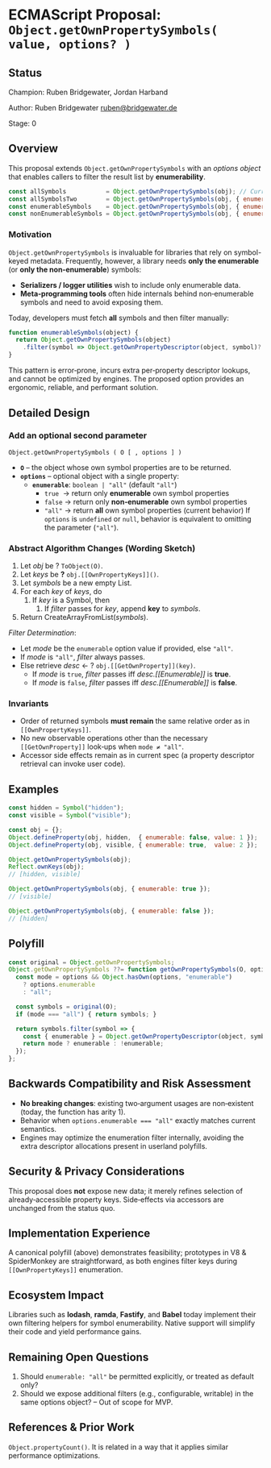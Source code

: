 # ECMAScript Proposal: `Object.getOwnPropertySymbols( value, options? )`

## Status

Champion: Ruben Bridgewater, Jordan Harband

Author: Ruben Bridgewater <ruben@bridgewater.de>

Stage: 0

## Overview

This proposal extends `Object.getOwnPropertySymbols` with an *options object* that enables callers to filter the result list by **enumerability**.

```js
const allSymbols           = Object.getOwnPropertySymbols(obj); // Current behavior (all)
const allSymbolsTwo        = Object.getOwnPropertySymbols(obj, { enumerable: 'all' }); // Current behavior (all)
const enumerableSymbols    = Object.getOwnPropertySymbols(obj, { enumerable: true });
const nonEnumerableSymbols = Object.getOwnPropertySymbols(obj, { enumerable: false });
```

### Motivation

`Object.getOwnPropertySymbols` is invaluable for libraries that rely on symbol-keyed metadata. Frequently, however, a library needs **only the enumerable** (or **only the non‑enumerable**) symbols:

* **Serializers / logger utilities** wish to include only enumerable data.
* **Meta‑programming tools** often hide internals behind non‑enumerable symbols and need to avoid exposing them.

Today, developers must fetch **all** symbols and then filter manually:

```js
function enumerableSymbols(object) {
  return Object.getOwnPropertySymbols(object)
    .filter(symbol => Object.getOwnPropertyDescriptor(object, symbol)?.enumerable);
}
```

This pattern is error‑prone, incurs extra per‑property descriptor lookups, and cannot be optimized by engines. The proposed option provides an ergonomic, reliable, and performant solution.

## Detailed Design

### Add an optional second parameter

```
Object.getOwnPropertySymbols ( O [ , options ] )
```

* **`O`** – the object whose own symbol properties are to be returned.
* **`options`** – optional object with a single property:
  * **`enumerable`**: `boolean | "all"` (default `"all"`)
    * `true`  → return only **enumerable** own symbol properties
    * `false` → return only **non‑enumerable** own symbol properties
    * `"all"` → return **all** own symbol properties (current behavior)
If `options` is `undefined` or `null`, behavior is equivalent to omitting the parameter (`"all"`).

### Abstract Algorithm Changes (Wording Sketch)

1. Let *obj* be ? `ToObject(O)`.
1. Let *keys* be **?** `obj.[[OwnPropertyKeys]]()`.
1. Let *symbols* be a new empty List.
1. For each *key* of *keys*, do
   1. If *key* is a Symbol, then
      1. If *filter* passes for *key*, append **key** to *symbols*.
1. Return CreateArrayFromList(*symbols*).

*Filter Determination*:

* Let *mode* be the `enumerable` option value if provided, else `"all"`.
* If *mode* is `"all"`, *filter* always passes.
* Else retrieve *desc* ← ? `obj.[[GetOwnProperty]](key)`.
  * If *mode* is `true`, *filter* passes iff *desc.\[\[Enumerable]]* is **true**.
  * If *mode* is `false`, *filter* passes iff *desc.\[\[Enumerable]]* is **false**.

### Invariants

* Order of returned symbols **must remain** the same relative order as in `[[OwnPropertyKeys]]`.
* No new observable operations other than the necessary `[[GetOwnProperty]]` look‑ups when `mode ≠ "all"`.
* Accessor side effects remain as in current spec (a property descriptor retrieval can invoke user code).

## Examples

```js
const hidden = Symbol("hidden");
const visible = Symbol("visible");

const obj = {};
Object.defineProperty(obj, hidden,  { enumerable: false, value: 1 });
Object.defineProperty(obj, visible, { enumerable: true,  value: 2 });

Object.getOwnPropertySymbols(obj);
Reflect.ownKeys(obj);
// [hidden, visible]

Object.getOwnPropertySymbols(obj, { enumerable: true });
// [visible]

Object.getOwnPropertySymbols(obj, { enumerable: false });
// [hidden]
```

## Polyfill

```js
const original = Object.getOwnPropertySymbols;
Object.getOwnPropertySymbols ??= function getOwnPropertySymbols(O, options) {
  const mode = options && Object.hasOwn(options, "enumerable")
    ? options.enumerable
    : "all";

  const symbols = original(O);
  if (mode === "all") { return symbols; }

  return symbols.filter(symbol => {
    const { enumerable } = Object.getOwnPropertyDescriptor(object, symbol);
    return mode ? enumerable : !enumerable;
  });
};
```

## Backwards Compatibility and Risk Assessment

* **No breaking changes**: existing two‑argument usages are non‑existent (today, the function has arity 1).
* Behavior when `options.enumerable === "all"` exactly matches current semantics.
* Engines may optimize the enumeration filter internally, avoiding the extra descriptor allocations present in userland polyfills.

## Security & Privacy Considerations

This proposal does **not** expose new data; it merely refines selection of already‑accessible property keys. Side‑effects via accessors are unchanged from the status quo.

## Implementation Experience

A canonical polyfill (above) demonstrates feasibility; prototypes in V8 & SpiderMonkey are straightforward, as both engines filter keys during `[[OwnPropertyKeys]]` enumeration.

## Ecosystem Impact

Libraries such as **lodash**, **ramda**, **Fastify**, and **Babel** today implement their own filtering helpers for symbol enumerability.  Native support will simplify their code and yield performance gains.

## Remaining Open Questions

1. Should `enumerable: "all"` be permitted explicitly, or treated as default only?
2. Should we expose additional filters (e.g., configurable, writable) in the same options object?  – Out of scope for MVP.

## References & Prior Work

`Object.propertyCount()`. It is related in a way that it applies similar performance optimizations.
